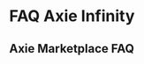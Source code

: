 <!DOCTYPE html>
<html>
<head>
<title>Page Title</title>
</head>
<body>

<h1><b>FAQ Axie Infinity</h1>
<p><h2>Axie Marketplace FAQ</p>

</body>
</html>


<!--<p align=center> FAQ Axie Infinity </p>

<h2>
aaaaeeeeee









<!-- 
<h6>
<style>
details > summary {
  padding: 1px;
  width: 500px;
  background-color: #fffff;
  border: none;
  box-shadow: 4px 2px 2px #fffff;
  cursor: pointer;    
}
details > p {
  background-color: #fffff;
  padding: 6px;
  margin: 0;
  box-shadow: 1px 1px 2px #bbbbbb;
}
</style>
<details>
  <summary>O que é um NFT?</summary>
  <p>NFTS são bens digitais únicos com escassez verificável. Cada NFT é distinto um do outro, o que os distingue das moedas criptográficas como Bitcoin. 
    No Axie Infinity, eles são bens de jogo como animais de estimação e terrenos. O NFTS lhe dá direitos de propriedade completos sobre seus itens de jogo. Você pode vendê-los a qualquer pessoa, em qualquer lugar do mundo, através de nosso mercado.</p>
</details>

--!> 